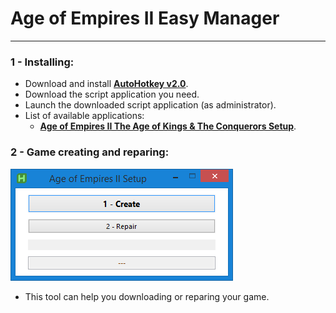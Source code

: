 # Age of Empires II Easy Manager
***
### 1 - Installing:
- Download and install **[AutoHotkey v2.0](https://www.autohotkey.com/)**.
- Download the script application you need.
- Launch the downloaded script application (as administrator).
- List of available applications:
    - **[Age of Empires II The Age of Kings & The Conquerors Setup](https://raw.githubusercontent.com/Chandoul/aoeii_easy_manager/refs/heads/main/Age%20of%20Empires%20II%20Setup.ahk)**.

### 2 - Game creating and reparing:
![Tux, the Linux mascot](https://github.com/Chandoul/aoeii_easy_manager/blob/main/app/Game.png?raw=true)
- This tool can help you downloading or reparing your game.